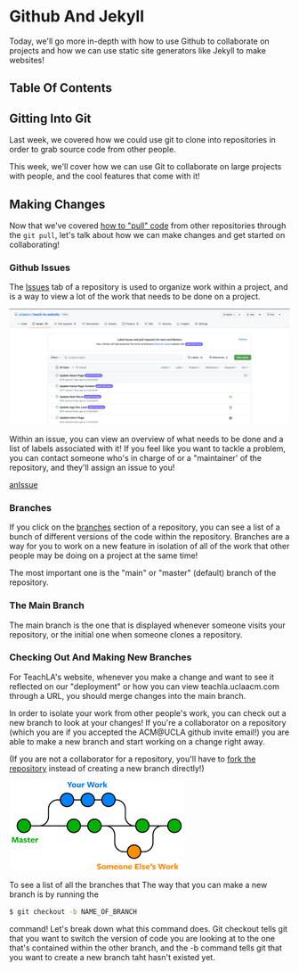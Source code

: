 # Github And Jekyll

Today, we'll go more in-depth with how to use Github to collaborate on projects and how we can use static site generators like Jekyll to make websites!

## Table Of Contents

## Gitting Into Git

Last week, we covered how we could use git to clone into repositories in order to grab source code from other people.

This week, we'll cover how we can use Git to collaborate on large projects with people, and the cool features that come with it!

## Making Changes

Now that we've covered [how to "pull" code](https://github.com/uclaacm/teach-la-dev-training/tree/main/intro-to-web-dev/03_flexbox_grid#getting-example-code-with-github) from other repositories through the `git pull`, let's talk about how we can make changes and get started on collaborating!

### Github Issues

The [Issues](https://docs.github.com/en/issues/tracking-your-work-with-issues/about-issues) tab of a repository is used to organize work within a project, and is a way to view a lot of the work that needs to be done on a project.

![issues](./images/issues.png)

Within an issue, you can view an overview of what needs to be done and a list of labels associated with it! If you feel like you want to tackle a problem, you can contact someone who's in charge of or a "maintainer' of the repository, and they'll assign an issue to you!

[anIssue](./images/anIssue.png)

### Branches

If you click on the [branches](https://docs.github.com/en/github/collaborating-with-pull-requests/proposing-changes-to-your-work-with-pull-requests/about-branches) section of a repository, you can see a list of a bunch of different versions of the code within the repository. Branches are a way for you to work on a new feature in isolation of all of the work that other people may be doing on a project at the same time!

The most important one is the "main" or "master" (default) branch of the repository.

### The Main Branch

The main branch is the one that is displayed whenever someone visits your repository, or the initial one when someone clones a repository.

### Checking Out And Making New Branches

For TeachLA's website, whenever you make a change and want to see it reflected on our "deployment" or how you can view teachla.uclaacm.com through a URL, you should merge changes into the main branch.

In order to isolate your work from other people's work, you can check out a new branch to look at your changes! If you're a collaborator on a repository (which you are if you accepted the ACM@UCLA github invite email!) you are able to make a new branch and start working on a change right away.

(If you are not a collaborator for a repository, you'll have to [fork the repository](https://docs.github.com/en/get-started/quickstart/fork-a-repo) instead of creating a new branch directly!)

![branch](./images/branch.png)

To see a list of all the branches that
The way that you can make a new branch is by running the

```sh
$ git checkout -b NAME_OF_BRANCH
```

command!
Let's break down what this command does. Git checkout tells git that you want to switch the version of code you are looking at to the one that's contained within the other branch, and the -b command tells git that you want to create a new branch taht hasn't existed yet.
